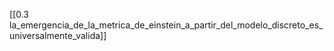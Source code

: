 
[[0.3 la_emergencia_de_la_metrica_de_einstein_a_partir_del_modelo_discreto_es_universalmente_valida]]
